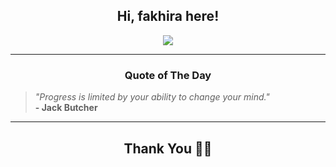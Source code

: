 <h2 align="center"> Hi, fakhira here!</h2>

<p align="center">
<a href="https://github.com/fakhiralkda" alt="github streak"><img src="https://dvst-streak.herokuapp.com/?user=fakhiralkda&theme=tokyonight&fire=DD472C"></a>
</p>

<hr>
<h3 align="center">Quote of The Day</h3>
<p align="center">
<blockquote>
<i>"Progress is limited by your ability to change your mind."</i>
<br>
<b>- Jack Butcher</b>
</blockquote>
</p>


<hr>
<h2 align="center">Thank You 🙏🏼</h2>
